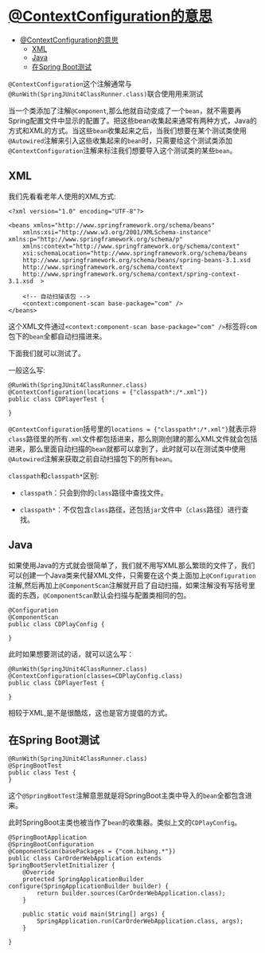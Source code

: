 # [@ContextConfiguration的意思](https://www.cnblogs.com/bihanghang/p/10023759.html)

- [@ContextConfiguration的意思](#contextconfiguration的意思)
  - [XML](#xml)
  - [Java](#java)
  - [在Spring Boot测试](#在spring-boot测试)

`@ContextConfiguration`这个注解通常与`@RunWith(SpringJUnit4ClassRunner.class)`联合使用用来测试

当一个类添加了注解`@Component`,那么他就自动变成了一个`bean`，就不需要再Spring配置文件中显示的配置了。把这些bean收集起来通常有两种方式，Java的方式和XML的方式。当这些`bean`收集起来之后，当我们想要在某个测试类使用`@Autowired`注解来引入这些收集起来的`bean`时，只需要给这个测试类添加`@ContextConfiguration`注解来标注我们想要导入这个测试类的某些`bean`。

## XML

我们先看看老年人使用的XML方式:

    <?xml version="1.0" encoding="UTF-8"?>

    <beans xmlns="http://www.springframework.org/schema/beans"
        xmlns:xsi="http://www.w3.org/2001/XMLSchema-instance" xmlns:p="http://www.springframework.org/schema/p"
        xmlns:context="http://www.springframework.org/schema/context"
        xsi:schemaLocation="http://www.springframework.org/schema/beans  
        http://www.springframework.org/schema/beans/spring-beans-3.1.xsd  
        http://www.springframework.org/schema/context  
        http://www.springframework.org/schema/context/spring-context-3.1.xsd  >

        <!-- 自动扫描该包 -->
        <context:component-scan base-package="com" />
    </beans>

这个XML文件通过`<context:component-scan base-package="com" />`标签将`com`包下的`bean`全都自动扫描进来。

下面我们就可以测试了。

一般这么写:

    @RunWith(SpringJUnit4ClassRunner.class)
    @ContextConfiguration(locations = {"classpath*:/*.xml"})
    public class CDPlayerTest {

    }

`@ContextConfiguration`括号里的`locations = {"classpath*:/*.xml"}`就表示将`class`路径里的所有`.xml`文件都包括进来，那么刚刚创建的那么XML文件就会包括进来，那么里面自动扫描的`bean`就都可以拿到了，此时就可以在测试类中使用`@Autowired`注解来获取之前自动扫描包下的所有`bean`。

`classpath`和`classpath*`区别:

- `classpath`：只会到你的`class`路径中查找文件。

- `classpath*`：不仅包含`class`路径，还包括`jar`文件中（`class`路径）进行查找。

## Java

如果使用Java的方式就会很简单了，我们就不用写XML那么繁琐的文件了，我们可以创建一个Java类来代替XML文件，只需要在这个类上面加上`@Configuration`注解,然后再加上`@ComponentScan`注解就开启了自动扫描，如果注解没有写括号里面的东西，`@ComponentScan`默认会扫描与配置类相同的包。

    @Configuration
    @ComponentScan
    public class CDPlayConfig {

    }

此时如果想要测试的话，就可以这么写：

    @RunWith(SpringJUnit4ClassRunner.class)
    @ContextConfiguration(classes=CDPlayConfig.class)
    public class CDPlayerTest {

    }

相较于XML,是不是很酷炫，这也是官方提倡的方式。

## 在Spring Boot测试

    @RunWith(SpringJUnit4ClassRunner.class)
    @SpringBootTest
    public class Test {
    }

这个`@SpringBootTest`注解意思就是将SpringBoot主类中导入的`bean`全都包含进来。

此时SpringBoot主类也被当作了`bean`的收集器。类似上文的`CDPlayConfig`。

    @SpringBootApplication
    @SpringBootConfiguration
    @ComponentScan(basePackages = {"com.bihang.*"})
    public class CarOrderWebApplication extends SpringBootServletInitializer {
        @Override
        protected SpringApplicationBuilder configure(SpringApplicationBuilder builder) {
            return builder.sources(CarOrderWebApplication.class);
        }

        public static void main(String[] args) {
            SpringApplication.run(CarOrderWebApplication.class, args);
        }

    }
